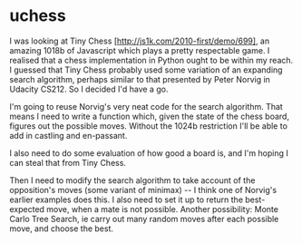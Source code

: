 uchess
======

I was looking at Tiny Chess [http://js1k.com/2010-first/demo/699], an
amazing 1018b of Javascript which plays a pretty respectable game. I
realised that a chess implementation in Python ought to be within my
reach. I guessed that Tiny Chess probably used some variation of an
expanding search algorithm, perhaps similar to that presented by Peter
Norvig in Udacity CS212. So I decided I'd have a go.

I'm going to reuse Norvig's very neat code for the search
algorithm. That means I need to write a function which, given the
state of the chess board, figures out the possible moves. Without the
1024b restriction I'll be able to add in castling and en-passant. 

I also need to do some evaluation of how good a board is, and I'm
hoping I can steal that from Tiny Chess.

Then I need to modify the search algorithm to take account of the
opposition's moves (some variant of minimax) -- I think one of
Norvig's earlier examples does this. I also need to set it up to
return the best-expected move, when a mate is not possible. Another
possibility: Monte Carlo Tree Search, ie carry out many random moves
after each possible move, and choose the best.

